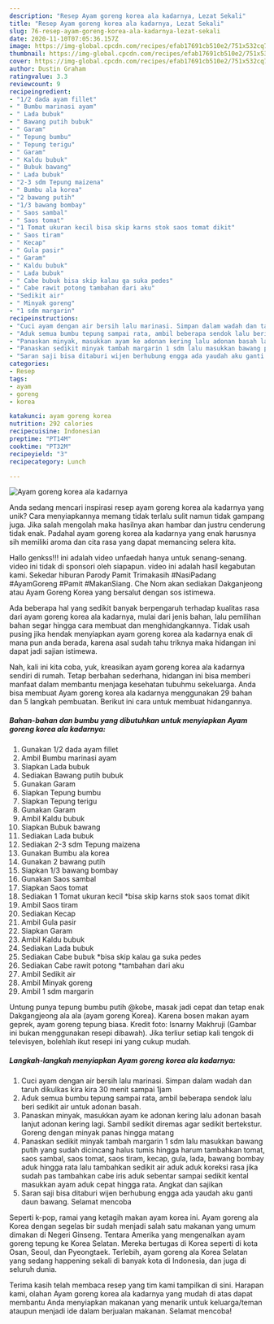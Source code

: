 ```yaml
---
description: "Resep Ayam goreng korea ala kadarnya, Lezat Sekali"
title: "Resep Ayam goreng korea ala kadarnya, Lezat Sekali"
slug: 76-resep-ayam-goreng-korea-ala-kadarnya-lezat-sekali
date: 2020-11-10T07:05:36.157Z
image: https://img-global.cpcdn.com/recipes/efab17691cb510e2/751x532cq70/ayam-goreng-korea-ala-kadarnya-foto-resep-utama.jpg
thumbnail: https://img-global.cpcdn.com/recipes/efab17691cb510e2/751x532cq70/ayam-goreng-korea-ala-kadarnya-foto-resep-utama.jpg
cover: https://img-global.cpcdn.com/recipes/efab17691cb510e2/751x532cq70/ayam-goreng-korea-ala-kadarnya-foto-resep-utama.jpg
author: Dustin Graham
ratingvalue: 3.3
reviewcount: 9
recipeingredient:
- "1/2 dada ayam fillet"
- " Bumbu marinasi ayam"
- " Lada bubuk"
- " Bawang putih bubuk"
- " Garam"
- " Tepung bumbu"
- " Tepung terigu"
- " Garam"
- " Kaldu bubuk"
- " Bubuk bawang"
- " Lada bubuk"
- "2-3 sdm Tepung maizena"
- " Bumbu ala korea"
- "2 bawang putih"
- "1/3 bawang bombay"
- " Saos sambal"
- " Saos tomat"
- "1 Tomat ukuran kecil bisa skip karns stok saos tomat dikit"
- " Saos tiram"
- " Kecap"
- " Gula pasir"
- " Garam"
- " Kaldu bubuk"
- " Lada bubuk"
- " Cabe bubuk bisa skip kalau ga suka pedes"
- " Cabe rawit potong tambahan dari aku"
- "Sedikit air"
- " Minyak goreng"
- "1 sdm margarin"
recipeinstructions:
- "Cuci ayam dengan air bersih lalu marinasi. Simpan dalam wadah dan taruh dikulkas kira kira 30 menit sampai 1jam"
- "Aduk semua bumbu tepung sampai rata, ambil beberapa sendok lalu beri sedikit air untuk adonan basah."
- "Panaskan minyak, masukkan ayam ke adonan kering lalu adonan basah lanjut adonan kering lagi. Sambil sedikit diremas agar sedikit bertekstur. Goreng dengan minyak panas hingga matang"
- "Panaskan sedikit minyak tambah margarin 1 sdm lalu masukkan bawang putih yang sudah dicincang halus tumis hingga harum tambahkan tomat, saos sambal, saos tomat, saos tiram, kecap, gula, lada, bawang bombay aduk hingga rata lalu tambahkan sedikit air aduk aduk koreksi rasa jika sudah pas tambahkan cabe iris aduk sebentar sampai sedikit kental masukkan ayam aduk cepat hingga rata. Angkat dan sajikan"
- "Saran saji bisa ditaburi wijen berhubung engga ada yaudah aku ganti daun bawang. Selamat mencoba"
categories:
- Resep
tags:
- ayam
- goreng
- korea

katakunci: ayam goreng korea 
nutrition: 292 calories
recipecuisine: Indonesian
preptime: "PT14M"
cooktime: "PT32M"
recipeyield: "3"
recipecategory: Lunch

---
```



![Ayam goreng korea ala kadarnya](https://img-global.cpcdn.com/recipes/efab17691cb510e2/751x532cq70/ayam-goreng-korea-ala-kadarnya-foto-resep-utama.jpg)

Anda sedang mencari inspirasi resep ayam goreng korea ala kadarnya yang unik? Cara menyiapkannya memang tidak terlalu sulit namun tidak gampang juga. Jika salah mengolah maka hasilnya akan hambar dan justru cenderung tidak enak. Padahal ayam goreng korea ala kadarnya yang enak harusnya sih memiliki aroma dan cita rasa yang dapat memancing selera kita.

Hallo genkss!!! ini adalah video unfaedah hanya untuk senang-senang. video ini tidak di sponsori oleh siapapun. video ini adalah hasil kegabutan kami. Sekedar hiburan Parody Pamit Trimakasih #NasiPadang #AyamGoreng #Pamit #MakanSiang. Che Nom akan sediakan Dakganjeong atau Ayam Goreng Korea yang bersalut dengan sos istimewa.

Ada beberapa hal yang sedikit banyak berpengaruh terhadap kualitas rasa dari ayam goreng korea ala kadarnya, mulai dari jenis bahan, lalu pemilihan bahan segar hingga cara membuat dan menghidangkannya. Tidak usah pusing jika hendak menyiapkan ayam goreng korea ala kadarnya enak di mana pun anda berada, karena asal sudah tahu triknya maka hidangan ini dapat jadi sajian istimewa.


Nah, kali ini kita coba, yuk, kreasikan ayam goreng korea ala kadarnya sendiri di rumah. Tetap berbahan sederhana, hidangan ini bisa memberi manfaat dalam membantu menjaga kesehatan tubuhmu sekeluarga. Anda bisa membuat Ayam goreng korea ala kadarnya menggunakan 29 bahan dan 5 langkah pembuatan. Berikut ini cara untuk membuat hidangannya.

<!--inarticleads1-->

##### Bahan-bahan dan bumbu yang dibutuhkan untuk menyiapkan Ayam goreng korea ala kadarnya:

1. Gunakan 1/2 dada ayam fillet
1. Ambil  Bumbu marinasi ayam
1. Siapkan  Lada bubuk
1. Sediakan  Bawang putih bubuk
1. Gunakan  Garam
1. Siapkan  Tepung bumbu
1. Siapkan  Tepung terigu
1. Gunakan  Garam
1. Ambil  Kaldu bubuk
1. Siapkan  Bubuk bawang
1. Sediakan  Lada bubuk
1. Sediakan 2-3 sdm Tepung maizena
1. Gunakan  Bumbu ala korea
1. Gunakan 2 bawang putih
1. Siapkan 1/3 bawang bombay
1. Gunakan  Saos sambal
1. Siapkan  Saos tomat
1. Sediakan 1 Tomat ukuran kecil *bisa skip karns stok saos tomat dikit
1. Ambil  Saos tiram
1. Sediakan  Kecap
1. Ambil  Gula pasir
1. Siapkan  Garam
1. Ambil  Kaldu bubuk
1. Sediakan  Lada bubuk
1. Sediakan  Cabe bubuk *bisa skip kalau ga suka pedes
1. Sediakan  Cabe rawit potong *tambahan dari aku
1. Ambil Sedikit air
1. Ambil  Minyak goreng
1. Ambil 1 sdm margarin


Untung punya tepung bumbu putih @kobe, masak jadi cepat dan tetap enak Dakgangjeong ala ala (ayam goreng Korea). Karena bosen makan ayam geprek, ayam goreng tepung biasa. Kredit foto: Isnarny Makhruji (Gambar ini bukan menggunakan resepi dibawah). Jika terliur setiap kali tengok di televisyen, bolehlah ikut resepi ini yang cukup mudah. 

<!--inarticleads2-->

##### Langkah-langkah menyiapkan Ayam goreng korea ala kadarnya:

1. Cuci ayam dengan air bersih lalu marinasi. Simpan dalam wadah dan taruh dikulkas kira kira 30 menit sampai 1jam
1. Aduk semua bumbu tepung sampai rata, ambil beberapa sendok lalu beri sedikit air untuk adonan basah.
1. Panaskan minyak, masukkan ayam ke adonan kering lalu adonan basah lanjut adonan kering lagi. Sambil sedikit diremas agar sedikit bertekstur. Goreng dengan minyak panas hingga matang
1. Panaskan sedikit minyak tambah margarin 1 sdm lalu masukkan bawang putih yang sudah dicincang halus tumis hingga harum tambahkan tomat, saos sambal, saos tomat, saos tiram, kecap, gula, lada, bawang bombay aduk hingga rata lalu tambahkan sedikit air aduk aduk koreksi rasa jika sudah pas tambahkan cabe iris aduk sebentar sampai sedikit kental masukkan ayam aduk cepat hingga rata. Angkat dan sajikan
1. Saran saji bisa ditaburi wijen berhubung engga ada yaudah aku ganti daun bawang. Selamat mencoba


Seperti k-pop, ramai yang ketagih makan ayam korea ini. Ayam goreng ala Korea dengan segelas bir sudah menjadi salah satu makanan yang umum dimakan di Negeri Ginseng. Tentara Amerika yang mengenalkan ayam goreng tepung ke Korea Selatan. Mereka bertugas di Korea seperti di kota Osan, Seoul, dan Pyeongtaek. Terlebih, ayam goreng ala Korea Selatan yang sedang happening sekali di banyak kota di Indonesia, dan juga di seluruh dunia. 

Terima kasih telah membaca resep yang tim kami tampilkan di sini. Harapan kami, olahan Ayam goreng korea ala kadarnya yang mudah di atas dapat membantu Anda menyiapkan makanan yang menarik untuk keluarga/teman ataupun menjadi ide dalam berjualan makanan. Selamat mencoba!
